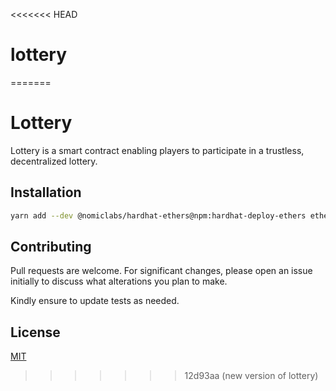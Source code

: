 <<<<<<< HEAD
# lottery
=======
# Lottery

Lottery is a smart contract enabling players to participate in a trustless, decentralized lottery.

## Installation

```bash
yarn add --dev @nomiclabs/hardhat-ethers@npm:hardhat-deploy-ethers ethers @nomiclabs/hardhat-etherscan @nomicfoundation/hardhat-chai-matchers chai @nomicfoundation/hardhat-ethers hardhat hardhat-contract-sizer hardhat-deploy hardhat-deploy-ethers hardhat-gas-reporter prettier prettier-plugin-solidity solhint solidity-coverage dotenv @chainlink/contracts
```

## Contributing

Pull requests are welcome. For significant changes, please open an issue initially to discuss what alterations you plan to make.

Kindly ensure to update tests as needed.

## License

[MIT](https://choosealicense.com/licenses/mit/)
>>>>>>> 12d93aa (new version of lottery)
